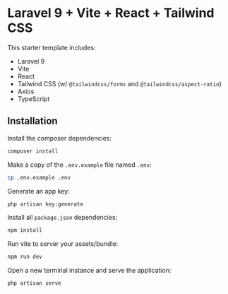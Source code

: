 # Laravel 9 + Vite + React + Tailwind CSS

This starter template includes:

- Laravel 9
- Vite
- React
- Tailwind CSS (w/ `@tailwindcss/forms` and `@tailwindcss/aspect-ratio`)
- Axios
- TypeScript

## Installation

Install the composer dependencies:

```bash
composer install
```

Make a copy of the `.env.example` file named `.env`:

```bash
cp .env.example .env
```

Generate an app key:

```bash
php artisan key:generate
```

Install all `package.json` dependencies:

```bash
npm install
```

Run vite to server your assets/bundle:

```bash
npm run dev
```

Open a new terminal instance and serve the application:

```bash
php artisan serve
```
